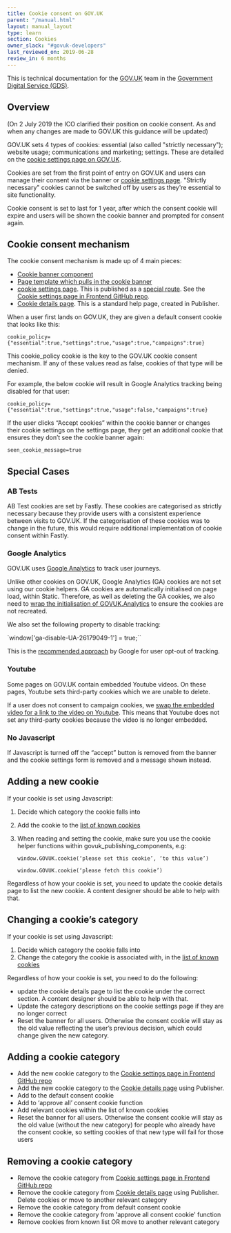 ```yaml
---
title: Cookie consent on GOV.UK
parent: "/manual.html"
layout: manual_layout
type: learn
section: Cookies
owner_slack: "#govuk-developers"
last_reviewed_on: 2019-06-28
review_in: 6 months
---
```


This is technical documentation for the [GOV.UK](https://www.gov.uk/) team in the [Government
Digital Service (GDS)](https://gds.blog.gov.uk/about/).

## Overview

(On 2 July 2019 the ICO clarified their position on cookie consent. As and when any changes are made to GOV.UK this guidance will be updated)

GOV.UK sets 4 types of cookies: essential (also called "strictly necessary"); website usage; communications and marketing; settings. These are detailed on the [cookie settings page on GOV.UK][cookie settings page].

Cookies are set from the first point of entry on GOV.UK and users can manage their consent via the banner or [cookie settings page]. "Strictly necessary" cookies cannot be switched off by users as they're essential to site functionality.

Cookie consent is set to last for 1 year, after which the consent cookie will expire and users will be shown the cookie banner and prompted for consent again.


## Cookie consent mechanism

The cookie consent mechanism is made up of 4 main pieces:

*   [Cookie banner component]
*   [Page template which pulls in the cookie banner]
*   [cookie settings page]. This is published as a [special route]. See the [Cookie settings page in Frontend GitHub repo].
*   [Cookie details page]. This is a standard help page, created in Publisher.

When a user first lands on GOV.UK, they are given a default consent cookie that looks like this:

`cookie_policy={"essential":true,"settings":true,"usage":true,"campaigns":true}`

This cookie_policy cookie is the key to the GOV.UK cookie consent mechanism. If any of these values read as false, cookies of that type will be denied.

For example, the below cookie will result in Google Analytics tracking being disabled for that user:

`cookie_policy={"essential":true,"settings":true,"usage":false,"campaigns":true}`

If the user clicks “Accept cookies” within the cookie banner or changes their cookie settings on the settings page, they get an additional cookie that ensures they don’t see the cookie banner again:

`seen_cookie_message=true`

## Special Cases
### AB Tests

AB Test cookies are set by Fastly. These cookies are categorised as strictly necessary because they provide users with a consistent experience between visits to GOV.UK. If the categorisation of these cookies was to change in the future, this would require additional implementation of cookie consent within Fastly.

### Google Analytics

GOV.UK uses [Google Analytics](https://docs.publishing.service.gov.uk/manual/analytics.html) to track user journeys.

Unlike other cookies on GOV.UK, Google Analytics (GA) cookies are not set using our cookie helpers. GA cookies are automatically initialised on page load, within Static. Therefore, as well as deleting the GA cookies, we also need to [wrap the initialisation of GOVUK.Analytics](https://github.com/alphagov/static/blob/master/app/assets/javascripts/analytics/static-analytics.js#L21) to ensure the cookies are not recreated.

We also set the following property to disable tracking:

`window['ga-disable-UA-26179049-1'] = true;``

This is the [recommended approach](https://developers.google.com/analytics/devguides/collection/analyticsjs/user-opt-out) by Google for user opt-out of tracking.


### Youtube

Some pages on GOV.UK contain embedded Youtube videos. On these pages, Youtube sets third-party cookies which we are unable to delete.

If a user does not consent to campaign cookies, we [swap the embedded video for a link to the video on Youtube](https://govuk-publishing-components.herokuapp.com/component-guide/govspeak/with_youtube_embed_disabled). This means that Youtube does not set any third-party cookies because the video is no longer embedded.


### No Javascript

If Javascript is turned off the “accept” button is removed from the banner and the cookie settings form is removed and a message shown instead.


## Adding a new cookie

If your cookie is set using Javascript:

1. Decide which category the cookie falls into
2. Add the cookie to the [list of known cookies](https://github.com/alphagov/govuk_publishing_components/blob/master/app/assets/javascripts/govuk_publishing_components/lib/cookie-functions.js#L14)
3. When reading and setting the cookie, make sure you use the cookie helper functions within govuk_publishing_components, e.g:

	`window.GOVUK.cookie(‘please set this cookie’, ‘to this value’)`

	`window.GOVUK.cookie(‘please fetch this cookie’)`

Regardless of how your cookie is set, you need to update the cookie details page to list the new cookie. A content designer should be able to help with that.


## Changing a cookie’s category

If your cookie is set using Javascript:

1. Decide which category the cookie falls into
2. Change the category the cookie is associated with, in the [list of known cookies](https://github.com/alphagov/govuk_publishing_components/blob/master/app/assets/javascripts/govuk_publishing_components/lib/cookie-functions.js#L14)

Regardless of how your cookie is set, you need to do the following:

*   update the cookie details page to list the cookie under the correct section. A content designer should be able to help with that.
*   Update the category descriptions on the cookie settings page if they are no longer correct
*   Reset the banner for all users. Otherwise the consent cookie will stay as the old value reflecting the user’s previous decision, which could change given the new category.


## Adding a cookie category

*   Add the new cookie category to the [Cookie settings page in Frontend GitHub repo]
* 	Add the new cookie category to the [Cookie details page] using Publisher.
*   Add to the default consent cookie
*   Add to ‘approve all’ consent cookie function
*   Add relevant cookies within the list of known cookies
*   Reset the banner for all users. Otherwise the consent cookie will stay as the old value (without the new category) for people who already have the consent cookie, so setting cookies of that new type will fail for those users


## Removing a cookie category

*   Remove the cookie category from [Cookie settings page in Frontend GitHub repo]
*   Remove the cookie category from [Cookie details page] using Publisher. Delete cookies or move to another relevant category
*   Remove the cookie category from default consent cookie
*   Remove the cookie category from 'approve all consent cookie' function
*   Remove cookies from known list OR move to another relevant category


[cookie settings page]: https://www.gov.uk/help/cookies
[Cookie settings page in Frontend GitHub repo]: https://github.com/alphagov/frontend/blob/master/app/views/help/cookie_settings.html.erb
[Page template which pulls in the cookie banner]: https://github.com/alphagov/static/blob/54706a6eddcf71e2d6cd36b3239798293530d4e6/app/views/layouts/govuk_template.html.erb#L50
[Cookie banner component]: https://govuk-publishing-components.herokuapp.com/component-guide/cookie_banner
[special route]: publish_special_routes.html
[Cookie details page]: https://www.gov.uk/help/cookie-details
